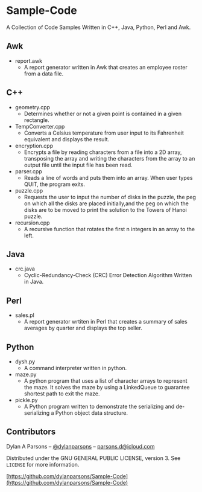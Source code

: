 # Sample-Code

A Collection of Code Samples Written in C++, Java, Python, Perl and Awk.

## Awk

* report.awk
    * A report generator written in Awk that creates an employee roster from a data file.

## C++

* geometry.cpp
    * Determines whether or not a given point is contained in a given rectangle.
* TempConverter.cpp
    * Converts a Celsius temperature from user input to its Fahrenheit equivalent and displays the result.
* encryption.cpp
    * Encrypts a file by reading characters from a file into a 2D array, transposing the array and 
      writing the characters from the array to an output file until the input file has been read.
* parser.cpp
    *  Reads a line of words and puts them into an array. When user types QUIT, the program exits.
* puzzle.cpp
    * Requests the user to input the number of disks in the puzzle, the peg on which all the disks are placed 
      initially,and the peg on which the disks are to be moved to print the solution to the Towers of Hanoi puzzle.
* recursion.cpp
    * A recursive function that rotates the first n integers in an array to the left.

## Java

* crc.java
    *  Cyclic-Redundancy-Check (CRC) Error Detection Algorithm Written in Java.

## Perl

* sales.pl
    * A report generator wrtiten in Perl that creates a summary of sales averages by quarter and displays the top seller.

## Python

* dysh.py
    * A command interpreter written in python.
* maze.py
    * A python program that uses a list of character arrays to represent the maze. It solves the maze by using 
      a LinkedQueue to guarantee shortest path to exit the maze.
* pickle.py
    * A Python program written to demonstrate the serializing and de-serializing a Python object data structure.

## Contributors

Dylan A Parsons – [@dylanparsons](https://github.com/dylanparsons) – parsons.d@icloud.com

Distributed under the  GNU GENERAL PUBLIC LICENSE, version 3. See ``LICENSE`` for more information.

[https://github.com/dylanparsons/Sample-Code](https://github.com/dylanparsons/Sample-Code)
